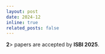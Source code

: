 ```yaml
---
layout: post
date: 2024-12
inline: true
related_posts: false
---
```


<b>2</b>> papers are accepted by <b>ISBI 2025</b>.
